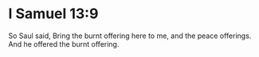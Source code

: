 # I Samuel 13:9

So Saul said, Bring the burnt offering here to me, and the peace offerings. And he offered the burnt offering.
